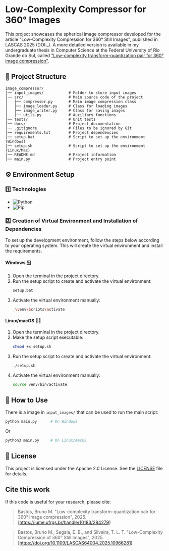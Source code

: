 # Low-Complexity Compressor for 360° Images

This project showcases the spherical image compressor developed for the article "Low-Complexity Compression for 360° Still Images", published in LASCAS 2025 (DOI:_). A more detailed version is available in my undergraduate thesis in Computer Science at the Federal University of Rio Grande do Sul, called ["Low-complexity transform-quantization pair for 360° image compression"](https://lume.ufrgs.br/handle/10183/284279).

## 📁 Project Structure 
	image_compressor/
	│── input_images/			# Folder to store input images  
	│── src/					# Main source code of the project
	│   ├── compressor.py		# Main image compression class  
	│   ├── image_loader.py		# Class for loading images  
	│   ├── image_writer.py		# Class for saving images  
	│   ├── utils.py			# Auxiliary functions  
	│── tests/					# Unit tests
	│── docs/					# Project documentation
	│── .gitignore				# Files to be ignored by Git  
	│── requirements.txt		# Project dependencies  
	│── setup.bat				# Script to set up the environment (Windows) 
	│── setup.sh				# Script to set up the environment (Linux/Mac)  
	│── README.md				# Project information  
	│── main.py					# Project entry point 

## ⚙️ Environment Setup

### 1️⃣ Technologies
* ![Python](https://img.shields.io/badge/Python-3.13.1-blue)
* ![Pip](https://img.shields.io/badge/Pip-25.0.1-orange)


### 2️⃣ Creation of Virtual Environment and Installation of Dependencies


To set up the development environment, follow the steps below according to your operating system. This will create the virtual environment and install the requirements.

#### **Windows** 🪟
1. Open the terminal in the project directory.
2. Run the setup script to create and activate the virtual environment:
   ```bash
   setup.bat
   ```
3. Activate the virtual environment manually:
	```bash
	.\venv\Scripts\activate
	```
#### **Linux/macOS** 🐧🍏
1. Open the terminal in the project directory.
2. Make the setup script executable:
	```bash
	chmod +x setup.sh
	```
3. Run the setup script to create and activate the virtual environment:
	```bash
	./setup.sh
	```
4. Activate the virtual environment manually:
	```bash
	source venv/bin/activate
	```

## 📕 How to Use
There is a image in `input_images/` that can be used to run the main script:
```bash
python main.py		# On Windows
```
Or
```bash
python3 main.py 	# On Linux/macOS
```

## 📜 License
This project is licensed under the Apache 2.0 License. See the [LICENSE](LICENSE) file for details.

## Cite this work
If this code is useful for your research, please cite:

> Bastos, Bruno M. "Low-complexity transform-quantization pair for 360° image compression", 2025. [https://lume.ufrgs.br/handle/10183/284279]

> Bastos, Bruno M., Segala, E. B., and Silveira, T. L. T. "Low-Complexity Compression of 360° Still Images", 2025. [https://doi.org/10.1109/LASCAS64004.2025.10966281]